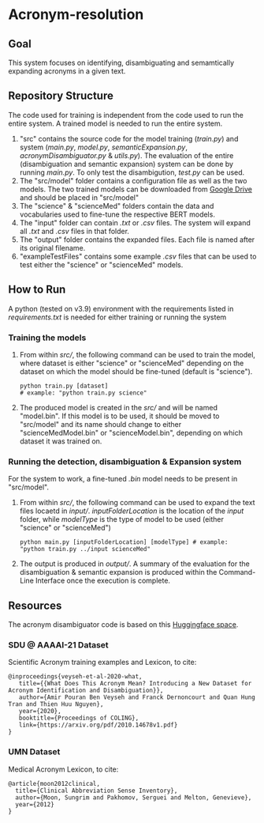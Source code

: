 # Acronym-resolution

## Goal
This system focuses on identifying, disambiguating and semamtically expanding acronyms in a given text.

## Repository Structure
The code used for training is independent from the code used to run the entire system. A trained model is needed to run the entire system.
1.  "src" contains the source code for the model training (*train.py*) and system (*main.py*, *model.py*, *semanticExpansion.py*, *acronymDisambiguator.py* & *utils.py*). The evaluation of the entire (disambiguation and semantic expansion) system can be done by running *main.py*. To only test the disambigution, *test.py* can be used.
2.  The "src/model" folder contains a configuration file as well as the two models. The two trained models can be downloaded from [Google Drive](https://drive.google.com/drive/folders/1Ar1639i9Sg5gNP4Qfeod4yOYgyi2ujNJ?usp=share_link) and should be placed in "src/model"
3.  The "science" & "scienceMed" folders contain the data and vocabularies used to fine-tune the respective BERT models. 
4.  The "input" folder can contain *.txt* or *.csv* files. The system will expand all *.txt* and *.csv* files in that folder.
5.  The "output" folder contains the expanded files. Each file is named after its original filename. 
6.  "exampleTestFiles" contains some example *.csv* files that can be used to test either the "science" or "scienceMed" models.

## How to Run
A python (tested on v3.9) environment with the requirements listed in *requirements.txt* is needed for either training or running the system

### Training the models
1. From within *src/*, the following command can be used to train the model, where dataset is either "science" or "scienceMed" depending on the dataset on which the model should be fine-tuned (default is "science").
   ```
   python train.py [dataset] 
   # example: "python train.py science"
   ```
2. The produced model is created in the *src/* and will be named "model.bin". If this model is to be used, it should be moved to "src/model" and its name should change to either "scienceMedModel.bin" or "scienceModel.bin", depending on which dataset it was trained on.

### Running the detection, disambiguation & Expansion system
For the system to work, a fine-tuned *.bin* model needs to be present in "src/model".
1. From within *src/*,  the following command can be used to expand the text files locaetd in *input/*. *inputFolderLocation* is the location of the *input* folder, while *modelType* is the type of model to be used (either "science" or "scienceMed")
   ```
   python main.py [inputFolderLocation] [modelType] # example: 
   "python train.py ../input scienceMed"
   ```
2. The output is produced in *output/*. A summary of the evaluation for the disambiguation & semantic expansion is produced within the Command-Line Interface once the execution is complete. 

## Resources
The acronym disambiguator code is based on this [Huggingface space](https://huggingface.co/spaces/kpriyanshu256/acronym-disambiguation). 

### SDU @ AAAAI-21 Dataset
Scientific Acronym training examples and Lexicon, to cite:
```
@inproceedings{veyseh-et-al-2020-what,
   title={{What Does This Acronym Mean? Introducing a New Dataset for Acronym Identification and Disambiguation}},
   author={Amir Pouran Ben Veyseh and Franck Dernoncourt and Quan Hung Tran and Thien Huu Nguyen},
   year={2020},
   booktitle={Proceedings of COLING},
   link={https://arxiv.org/pdf/2010.14678v1.pdf}
}
```

### UMN Dataset
Medical Acronym Lexicon, to cite:
```
@article{moon2012clinical,
  title={Clinical Abbreviation Sense Inventory},
  author={Moon, Sungrim and Pakhomov, Serguei and Melton, Genevieve},
  year={2012}
}
```

